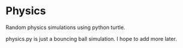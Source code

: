 # Physics
Random physics simulations using python turtle.

physics.py is just a bouncing ball simulation. I hope to add more later.
